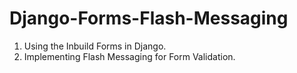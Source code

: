 # Django-Forms-Flash-Messaging

1) Using the Inbuild Forms in Django.
2) Implementing Flash Messaging for Form Validation.
